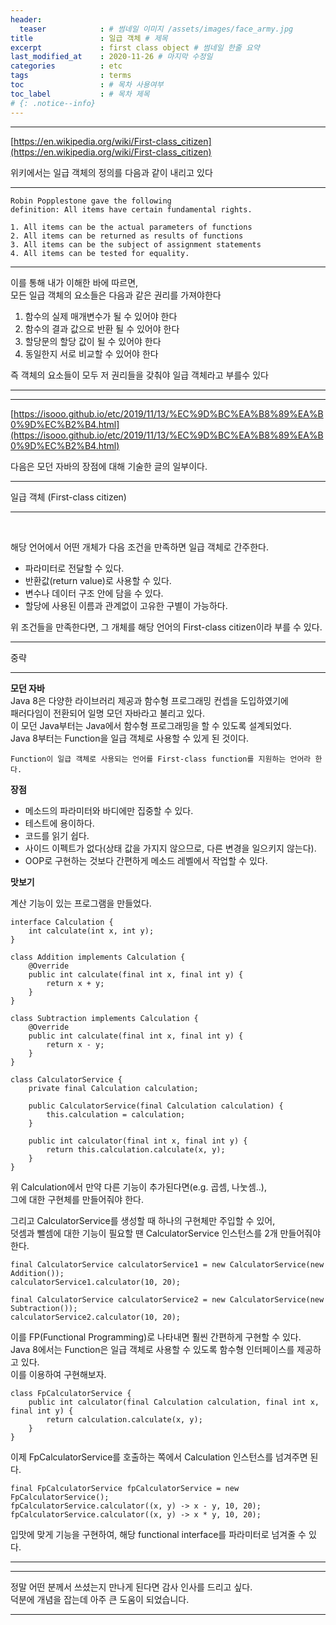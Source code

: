 ```yaml
---
header:
  teaser            : # 썸네일 이미지 /assets/images/face_army.jpg
title               : 일급 객체 # 제목
excerpt             : first class object # 썸네일 한줄 요약
last_modified_at    : 2020-11-26 # 마지막 수정일
categories          : etc
tags                : terms
toc                 : # 목차 사용여부
toc_label           : # 목차 제목
# {: .notice--info}
---
```

---

[https://en.wikipedia.org/wiki/First-class_citizen](https://en.wikipedia.org/wiki/First-class_citizen)

위키에서는 일급 객체의 정의를 다음과 같이 내리고 있다  

---

```
Robin Popplestone gave the following  
definition: All items have certain fundamental rights.

1. All items can be the actual parameters of functions
2. All items can be returned as results of functions
3. All items can be the subject of assignment statements
4. All items can be tested for equality.
```

---

이를 통해 내가 이해한 바에 따르면,  
모든 일급 객체의 요소들은 다음과 같은 권리를 가져야한다

1. 함수의 실제 매개변수가 될 수 있어야 한다
2. 함수의 결과 값으로 반환 될 수 있어야 한다
3. 할당문의 할당 값이 될 수 있어야 한다
4. 동일한지 서로 비교할 수 있어야 한다

즉 객체의 요소들이 모두 저 권리들을 갖춰야 일급 객체라고 부를수 있다

---
---

[https://isooo.github.io/etc/2019/11/13/%EC%9D%BC%EA%B8%89%EA%B0%9D%EC%B2%B4.html](https://isooo.github.io/etc/2019/11/13/%EC%9D%BC%EA%B8%89%EA%B0%9D%EC%B2%B4.html)

다음은 모던 자바의 장점에 대해 기술한 글의 일부이다.

---

일급 객체 (First-class citizen)

---

<br>

해당 언어에서 어떤 개체가 다음 조건을 만족하면 일급 객체로 간주한다.  

 * 파라미터로 전달할 수 있다.
 * 반환값(return value)로 사용할 수 있다.
 * 변수나 데이터 구조 안에 담을 수 있다.
 * 할당에 사용된 이름과 관계없이 고유한 구별이 가능하다.

위 조건들을 만족한다면,
그 개체를 해당 언어의 First-class citizen이라 부를 수 있다.

---

중략

---

**모던 자바**  
Java 8은 다양한 라이브러리 제공과 함수형 프로그래밍 컨셉을 도입하였기에  
패러다임이 전환되어 일명 모던 자바라고 불리고 있다.  
이 모던 Java부터는 Java에서 함수형 프로그래밍을 할 수 있도록 설계되었다.  
Java 8부터는 Function을 일급 객체로 사용할 수 있게 된 것이다.  

`Function이 일급 객체로 사용되는 언어를 First-class function를 지원하는 언어라 한다.`  


**장점**  
 * 메소드의 파라미터와 바디에만 집중할 수 있다.
 * 테스트에 용이하다.
 * 코드를 읽기 쉽다.
 * 사이드 이펙트가 없다(상태 값을 가지지 않으므로, 다른 변경을 일으키지 않는다).
 * OOP로 구현하는 것보다 간편하게 메소드 레벨에서 작업할 수 있다.

**맛보기**

계산 기능이 있는 프로그램을 만들었다.
```
interface Calculation {
    int calculate(int x, int y);
}

class Addition implements Calculation {
    @Override
    public int calculate(final int x, final int y) {
        return x + y;
    }
}

class Subtraction implements Calculation {
    @Override
    public int calculate(final int x, final int y) {
        return x - y;
    }
}
```

```
class CalculatorService {
    private final Calculation calculation;

    public CalculatorService(final Calculation calculation) {
        this.calculation = calculation;
    }

    public int calculator(final int x, final int y) {
        return this.calculation.calculate(x, y);
    }
}
```

위 Calculation에서 만약 다른 기능이 추가된다면(e.g. 곱셈, 나눗셈..),  
그에 대한 구현체를 만들어줘야 한다.  

그리고 CalculatorService를 생성할 때 하나의 구현체만 주입할 수 있어,  
덧셈과 뺄셈에 대한 기능이 필요할 땐 CalculatorService 인스턴스를 2개 만들어줘야 한다.

```
final CalculatorService calculatorService1 = new CalculatorService(new Addition());
calculatorService1.calculator(10, 20);

final CalculatorService calculatorService2 = new CalculatorService(new Subtraction());
calculatorService2.calculator(10, 20);
```

이를 FP(Functional Programming)로 나타내면 훨씬 간편하게 구현할 수 있다.  
Java 8에서는 Function은 일급 객체로 사용할 수 있도록 함수형 인터페이스를 제공하고 있다.  
이를 이용하여 구현해보자.

```
class FpCalculatorService {
    public int calculator(final Calculation calculation, final int x, final int y) {
        return calculation.calculate(x, y);
    }
}
```

이제 FpCalculatorService를 호출하는 쪽에서 Calculation 인스턴스를 넘겨주면 된다.

```
final FpCalculatorService fpCalculatorService = new FpCalculatorService();
fpCalculatorService.calculator((x, y) -> x - y, 10, 20);
fpCalculatorService.calculator((x, y) -> x * y, 10, 20);    
```
입맛에 맞게 기능을 구현하여, 해당 functional interface를 파라미터로 넘겨줄 수 있다.

---
---

정말 어떤 분께서 쓰셨는지 만나게 된다면 감사 인사를 드리고 싶다.  
덕분에 개념을 잡는데 아주 큰 도움이 되었습니다.

---
